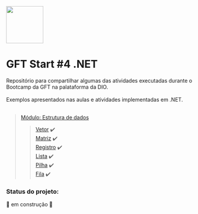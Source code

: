 <img src="https://hermes.digitalinnovation.one/tracks/4291bfb6-a629-4f7e-9a74-8675fad6be01.png" width="100" height="100">

# GFT Start #4 .NET 

Repositório para compartilhar algumas das atividades executadas durante o Bootcamp da GFT na palataforma da DIO.<br><br>
Exemplos apresentados nas aulas  e atividades implementadas em .NET.<br><br>
> [Módulo: Estrutura de dados](https://github.com/ronaldbarbosa/gft-start-4-dotnet/tree/main/estrutura-de-dados) 
>> [Vetor](https://github.com/ronaldbarbosa/gft-start-4-dotnet/tree/main/estrutura-de-dados/Vetor/Program.cs) :heavy_check_mark:<br>
>> [Matriz](https://github.com/ronaldbarbosa/gft-start-4-dotnet/tree/main/estrutura-de-dados/Matriz/Program.cs) :heavy_check_mark:<br>
>> [Registro](https://github.com/ronaldbarbosa/gft-start-4-dotnet/tree/main/estrutura-de-dados/Registro/Program.cs) :heavy_check_mark:<br>
>> [Lista](https://github.com/ronaldbarbosa/gft-start-4-dotnet/blob/main/estrutura-de-dados/Lista/Program.cs) :heavy_check_mark:<br>
>> [Pilha](https://github.com/ronaldbarbosa/gft-start-4-dotnet/blob/main/estrutura-de-dados/Pilha/Program.cs) :heavy_check_mark:<br>
>> [Fila](https://github.com/ronaldbarbosa/gft-start-4-dotnet/blob/main/estrutura-de-dados/Fila/Fila.csproj) :heavy_check_mark:

### Status do projeto:
🚧 em construção 🚧
